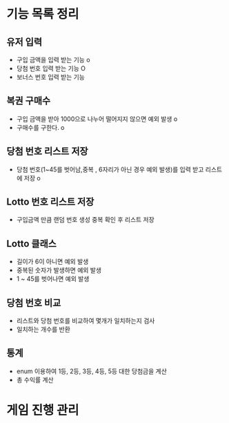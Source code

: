 # 기능 목록 정리

## 유저 입력
- 구입 금액을 입력 받는 기능 o
- 당첨 번호 입력 받는 기능 O
- 보너스 번호 입력 받는 기능

## 복권 구매수
- 구입 금액을 받아 1000으로 나누어 떨어지지 않으면 예외 발생 o
- 구매수를 구한다. o

## 당첨 번호 리스트 저장
- 당첨 번호(1~45를 벗어남,중복 , 6자리가 아닌 경우 예외 발생)를 입력 받고 리스트에 저장 o

## Lotto 번호 리스트 저장
- 구입금액 만큼 랜덤 번호 생성 중복 확인 후 리스트 저장

## Lotto 클래스
- 길이가 6이 아니면 예외 발생
- 중복된 숫자가 발생하면 예외 발생
- 1 ~ 45를 벗어나면 예외 발생

## 당첨 번호 비교
- 리스트와 당첨 번호를 비교하여 몇개가 일치하는지 검사
- 일치하는 개수를 반환


## 통계
- enum 이용하여 1등, 2등, 3등, 4등, 5등 대한 당첨금을 계산
- 총 수익률 계산

# 게임 진행 관리

